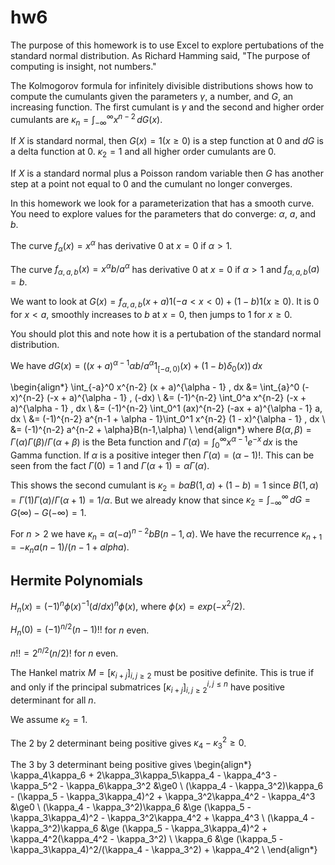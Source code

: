 # hw6

The purpose of this homework is to use Excel to explore pertubations of the standard normal distribution.
As Richard Hamming said, "The purpose of computing is insight, not numbers."

The Kolmogorov formula for infinitely divisible distributions shows how to compute the cumulants
given the parameters $\gamma$, a number, and $G$, an increasing function.
The first cumulant is $\gamma$ and the second and higher order cumulants are
$\kappa_n = \int_{-\infty}^\infty x^{n-2}\,dG(x)$.

If $X$ is standard normal, then $G(x) = 1(x \ge 0)$ is a step function at 0 and $dG$ is a delta function at 0.
$\kappa_2 = 1$ and all higher order cumulants are 0.

If $X$ is a standard normal plus a Poisson random variable then $G$ has another step
at a point not equal to 0 and the cumulant no longer converges.

In this homework we look for a parameterization that has a smooth curve. You need to
explore values for the parameters that do converge: $\alpha$, $a$, and $b$.

The curve $f_\alpha(x) = x^\alpha$ has derivative 0 at $x = 0$ if $\alpha > 1$.

The curve $f_{\alpha,a,b}(x) = x^\alpha b/a^\alpha$ has derivative 0 at $x = 0$ if $\alpha > 1$
and $f_{\alpha,a,b}(a) = b$.

We want to look at $G(x) = f_{\alpha,a,b}(x + a) 1(-a < x < 0) + (1 - b)1(x \ge 0)$.
It is 0 for $x < a$, smoothly increases to $b$ at $x = 0$, then jumps to 1 for $x\ge0$.

You should plot this and note how it is a pertubation of the standard normal distribution.

We have $dG(x) = ((x + a)^{\alpha - 1} \alpha b/a^\alpha 1_{[-a,0)}(x) + (1 - b) \delta_0(x))\,dx$

\begin{align*}
\int_{-a}^0 x^{n-2} (x + a)^{\alpha - 1} \, dx
&= \int_{a}^0 (-x)^{n-2} (-x + a)^{\alpha - 1} \, (-dx) \\
&= (-1)^{n-2} \int_0^a x^{n-2} (-x + a)^{\alpha - 1} \, dx \\
&= (-1)^{n-2} \int_0^1 (ax)^{n-2} (-ax + a)^{\alpha - 1} a\, dx \\
&= (-1)^{n-2} a^{n-1 + \alpha - 1}\int_0^1 x^{n-2} (1 - x)^{\alpha - 1} \, dx \\
&= (-1)^{n-2} a^{n-2 + \alpha}B(n-1,\alpha) \\
\end{align*}
where $B(\alpha,\beta) = \Gamma(\alpha)\Gamma(\beta)/\Gamma(\alpha + \beta)$ is the Beta function
and $\Gamma(\alpha) = \int_0^\infty x^{\alpha-1} e^{-x}\,dx$ is the Gamma function.
If $\alpha$ is a positive integer then $\Gamma(\alpha) = (\alpha - 1)!$.
This can be seen from the fact $\Gamma(0) = 1$ and $\Gamma(\alpha + 1) = \alpha\Gamma(\alpha)$.

This shows the second cumulant is $\kappa_2 = b\alpha B(1,\alpha) + (1 - b) = 1$
since $B(1,\alpha) = \Gamma(1)\Gamma(\alpha)/\Gamma(\alpha + 1) = 1/\alpha$.
But we already know that since $\kappa_2 = \int_{-\infty}^\infty\,dG = G(\infty) - G(-\infty) = 1$.

For $n > 2$ we have $\kappa_n = \alpha (-a)^{n - 2} b B(n - 1,\alpha)$.
We have the recurrence $\kappa_{n+1} = -\kappa_n a(n - 1)/(n - 1 + alpha)$.


## Hermite Polynomials

$H_n(x) = (-1)^{n} \phi(x)^{-1}(d/dx)^n \phi(x)$, where $\phi(x) = exp(-x^2/2)$.


$H_n(0) = (-1)^{n/2} (n-1)!!$ for $n$ even.

$n!! = 2^{n/2} (n/2)!$ for $n$ even.

The Hankel matrix $M = [\kappa_{i+j}]_{i,j\ge 2}$ must be positive definite.
This is true if and only if the principal submatrices
$[\kappa_{i+j}]_{i,j\ge 2}^{i,j\le n}$ have positive determinant for all $n$.

We assume $\kappa_2 = 1$.

The 2 by 2 determinant being positive gives $\kappa_4 - \kappa_3^2 \ge 0$.

The 3 by 3 determinant being positive gives
\begin{align*}
\kappa_4\kappa_6 + 2\kappa_3\kappa_5\kappa_4 - \kappa_4^3 - \kappa_5^2 - \kappa_6\kappa_3^2 &\ge0 \\
(\kappa_4 - \kappa_3^2)\kappa_6 - (\kappa_5 - \kappa_3\kappa_4)^2 + \kappa_3^2\kappa_4^2 - \kappa_4^3 &\ge0 \\
(\kappa_4 - \kappa_3^2)\kappa_6 &\ge (\kappa_5 - \kappa_3\kappa_4)^2 - \kappa_3^2\kappa_4^2 + \kappa_4^3 \\
(\kappa_4 - \kappa_3^2)\kappa_6 &\ge (\kappa_5 - \kappa_3\kappa_4)^2 + \kappa_4^2(\kappa_4^2 - \kappa_3^2) \\
\kappa_6 &\ge (\kappa_5 - \kappa_3\kappa_4)^2/(\kappa_4 - \kappa_3^2) + \kappa_4^2 \\
\end{align*}
